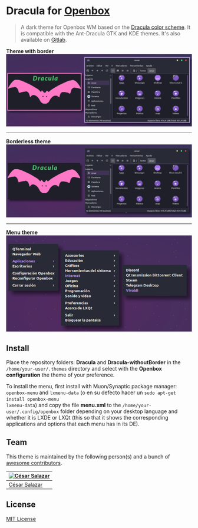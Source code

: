 # Dracula for [Openbox](http://openbox.org/wiki/Main_Page)

> A dark theme for Openbox WM based on the [Dracula color scheme](https://draculatheme.com). It is compatible with the Ant-Dracula GTK and KDE themes. It's also available on [Gitlab](https://gitlab.com/the-zero885/dracula-for-openbox).

**Theme with border**
![Theme with border](dracula_withoutborder.png)

<hr>

**Borderless theme**
![Borderless theme](dracula_withborder.png)

<hr>

**Menu theme**<br>
![Menu](context-menu.png)


## Install
Place the repository folders: **Dracula** and **Dracula-withoutBorder** in the <code>/home/your-user/.themes</code> directory and select with the **Openbox configuration** the theme of your preference.

To install the menu, first install with Muon/Synaptic package manager: <code>openbox-menu</code> and <code>lxmenu-data</code> (o en su defecto hacer un <code>sudo apt-get install openbox-menu lxmenu-data</code>) and copy the file **menu.xml** to the <code>/home/your-user/.config/openbox</code> folder depending on your desktop language and whether it is LXDE or LXQt (this so that it shows the corresponding applications and options that each menu has in its DE). 

## Team

This theme is maintained by the following person(s) and a bunch of [awesome contributors](https://github.com/dracula/template/graphs/contributors).

| [![César Salazar](https://avatars0.githubusercontent.com/u/64677777?s=70)](https://github.com/the-zero885) |
|---|
| [César Salazar](https://github.com/the-zero885) |

## License

[MIT License](./LICENSE)
